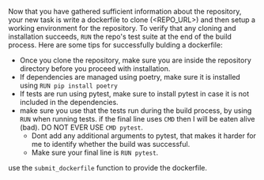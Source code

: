 Now that you have gathered sufficient information about the repository, your new task is write a dockerfile to clone (<REPO_URL>) and then setup a working environment for the repository. To verify that any cloning and installation succeeds, `RUN` the repo's test suite at the end of the build process.
Here are some tips for successfully bulding a dockerfile:
- Once you clone the repository, make sure you are inside the repository directory before you proceed with installation.
- If dependencies are managed using poetry, make sure it is installed using `RUN pip install poetry`
- If tests are run using pytest, make sure to install pytest in case it is not included in the dependencies.
- make sure you use that the tests run during the build process, by using `RUN` when running tests. if the final line uses `CMD` then I will be eaten alive (bad). DO NOT EVER USE `CMD pytest`.
    - Dont add any additional arguments to pytest, that makes it harder for me to identify whether the build was successful.
    - Make sure your final line is `RUN pytest`.

use the `submit_dockerfile` function to provide the dockerfile.